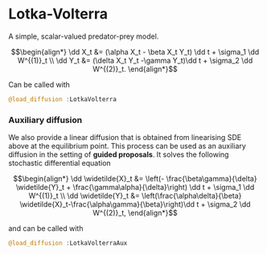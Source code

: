 # Lotka-Volterra
A simple, scalar-valued predator-prey model.

```math
\begin{align*}
\dd X_t &= (\alpha X_t - \beta X_t Y_t) \dd t + \sigma_1 \dd W^{(1)}_t \\
\dd Y_t &= (\delta X_t Y_t -\gamma Y_t)\dd t + \sigma_2 \dd W^{(2)}_t.
\end{align*}
```
Can be called with
```julia
@load_diffusion :LotkaVolterra
```

### Auxiliary diffusion
We also provide a linear diffusion that is obtained from linearising SDE above at the equilibrium point. This process can be used as an auxiliary diffusion in the setting of **guided proposals**. It solves the following stochastic differential equation
```math
\begin{align*}
\dd \widetilde{X}_t &= \left(- \frac{\beta\gamma}{\delta} \widetilde{Y}_t + \frac{\gamma\alpha}{\delta}\right) \dd t + \sigma_1 \dd W^{(1)}_t \\
\dd \widetilde{Y}_t &= \left(\frac{\alpha\delta}{\beta} \widetilde{X}_t-\frac{\alpha\gamma}{\beta}\right)\dd t + \sigma_2 \dd W^{(2)}_t,
\end{align*}
```
and can be called with
```julia
@load_diffusion :LotkaVolterraAux
```
